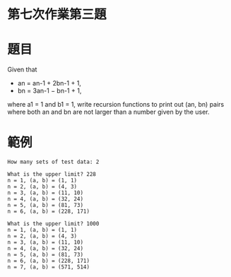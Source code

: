 # 第七次作業第三題
# 題目
Given that  
* an = an-1 + 2bn-1 + 1,
* bn = 3an-1 − bn-1 + 1,

where a1 = 1 and b1 = 1,
write recursion functions to print out (an, bn) pairs where both an and bn are not larger than a number given by the user.
# 範例
```
How many sets of test data: 2

What is the upper limit? 228
n = 1, (a, b) = (1, 1)
n = 2, (a, b) = (4, 3)
n = 3, (a, b) = (11, 10)
n = 4, (a, b) = (32, 24)
n = 5, (a, b) = (81, 73)
n = 6, (a, b) = (228, 171)

What is the upper limit? 1000
n = 1, (a, b) = (1, 1)
n = 2, (a, b) = (4, 3)
n = 3, (a, b) = (11, 10)
n = 4, (a, b) = (32, 24)
n = 5, (a, b) = (81, 73)
n = 6, (a, b) = (228, 171)
n = 7, (a, b) = (571, 514)
```